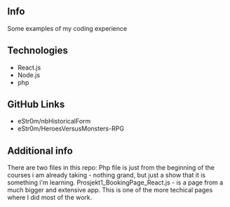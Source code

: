 ## Info
Some examples of my coding experience


## Technologies
* React.js
* Node.js
* php

## GitHub Links
* eStr0m/nbHistoricalForm
* eStr0m/HeroesVersusMonsters-RPG

## Additional info
There are two files in this repo:
Php file is just from the beginning of the courses i am already taking - nothing grand, but just a show that it is something i'm learning.
Prosjekt1_BookingPage_React.js - is a page from a much bigger and extensive app. This is one of the more techical pages where I did most of the work.
